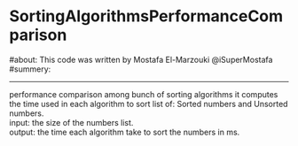 # SortingAlgorithmsPerformanceComparison
#about:
This code was written by Mostafa El-Marzouki @iSuperMostafa<br/>
#summery:<br/><hr>
performance comparison among bunch of sorting algorithms it computes the time used in each algorithm to sort list of: Sorted numbers and Unsorted numbers.<br/>
input: the size of the numbers list.<br/>
output: the time each algorithm take to sort the numbers in ms.<br/>
